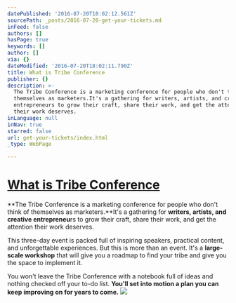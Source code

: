 ```yaml
---
datePublished: '2016-07-20T18:02:12.561Z'
sourcePath: _posts/2016-07-20-get-your-tickets.md
inFeed: false
authors: []
hasPage: true
keywords: []
author: []
via: {}
dateModified: '2016-07-20T18:02:11.790Z'
title: What is Tribe Conference
publisher: {}
description: >-
  The Tribe Conference is a marketing conference for people who don't think of
  themselves as marketers.It's a gathering for writers, artists, and creative
  entrepreneurs to grow their craft, share their work, and get the attention
  their work deserves.
inLanguage: null
inNav: true
starred: false
url: get-your-tickets/index.html
_type: WebPage

---
```

# [What is Tribe Conference][0]

**The Tribe Conference is a marketing conference for people who don't think of themselves as marketers.**It's a gathering for **writers, artists, and creative entrepreneu**rs to grow their craft, share their work, and get the attention their work deserves.

This three-day event is packed full of inspiring speakers, practical content, and unforgettable experiences. But this is more than an event. It's a **large-scale workshop** that will give you a roadmap to find your tribe and give you the space to implement it.

You won't leave the Tribe Conference with a notebook full of ideas and nothing checked off your to-do list. **You'll set into motion a plan you can keep improving on for years to come.**
![](https://the-grid-user-content.s3-us-west-2.amazonaws.com/bbc7d8bc-1ec9-401f-a465-03cb6abbe96e.png)

[0]: https://www.universe.com/events/tribe-conference-2016-tickets-franklin-HL2FYP